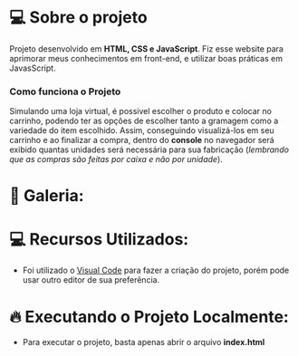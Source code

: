 # 💻 Sobre o projeto

Projeto desenvolvido em **HTML, CSS e JavaScript**. Fiz esse website para aprimorar meus conhecimentos em front-end, e utilizar boas práticas em JavasScript.

### Como funciona o Projeto

Simulando uma loja virtual, é possivel escolher o produto e colocar no carrinho, podendo ter as opções de escolher tanto a gramagem como a variedade do item escolhido. Assim, conseguindo visualizá-los em seu carrinho e ao finalizar a compra, dentro do **console** no navegador será exibido quantas unidades será necessária para sua fabricação (*lembrando que as compras são feitas por caixa e não por unidade*).

# 📸 Galeria:

# 💻 Recursos Utilizados:

* Foi utilizado o [Visual Code](https://code.visualstudio.com/) para fazer a criação do projeto, porém pode usar outro editor de sua preferência.

# :fire: Executando o Projeto Localmente:

* Para executar o projeto, basta apenas abrir o arquivo **index.html**
